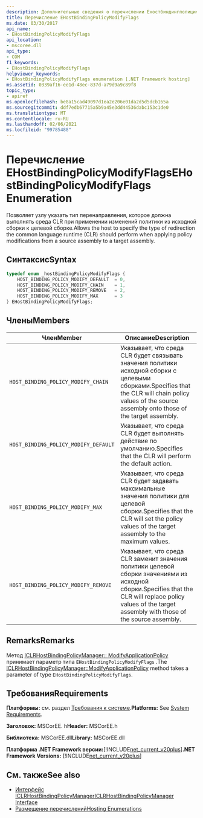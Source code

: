```yaml
---
description: Дополнительные сведения о перечислении Ехостбиндингполицимодифифлагс
title: Перечисление EHostBindingPolicyModifyFlags
ms.date: 03/30/2017
api_name:
- EHostBindingPolicyModifyFlags
api_location:
- mscoree.dll
api_type:
- COM
f1_keywords:
- EHostBindingPolicyModifyFlags
helpviewer_keywords:
- EHostBindingPolicyModifyFlags enumeration [.NET Framework hosting]
ms.assetid: 0339af16-ee1d-48ec-837d-a79d9a9c89f8
topic_type:
- apiref
ms.openlocfilehash: be8a15cad49097d1ea2e206e01da2d5d5dcb165a
ms.sourcegitcommit: ddf7edb67715a5b9a45e3dd44536dabc153c1de0
ms.translationtype: MT
ms.contentlocale: ru-RU
ms.lasthandoff: 02/06/2021
ms.locfileid: "99785488"
---
```

# <a name="ehostbindingpolicymodifyflags-enumeration"></a><span data-ttu-id="687ac-103">Перечисление EHostBindingPolicyModifyFlags</span><span class="sxs-lookup"><span data-stu-id="687ac-103">EHostBindingPolicyModifyFlags Enumeration</span></span>

<span data-ttu-id="687ac-104">Позволяет узлу указать тип перенаправления, которое должна выполнять среда CLR при применении изменений политики из исходной сборки к целевой сборке.</span><span class="sxs-lookup"><span data-stu-id="687ac-104">Allows the host to specify the type of redirection the common language runtime (CLR) should perform when applying policy modifications from a source assembly to a target assembly.</span></span>  
  
## <a name="syntax"></a><span data-ttu-id="687ac-105">Синтаксис</span><span class="sxs-lookup"><span data-stu-id="687ac-105">Syntax</span></span>  
  
```cpp  
typedef enum _hostBindingPolicyModifyFlags {  
    HOST_BINDING_POLICY_MODIFY_DEFAULT  = 0,  
    HOST_BINDING_POLICY_MODIFY_CHAIN    = 1,  
    HOST_BINDING_POLICY_MODIFY_REMOVE   = 2,  
    HOST_BINDING_POLICY_MODIFY_MAX      = 3  
} EHostBindingPolicyModifyFlags;  
```  
  
## <a name="members"></a><span data-ttu-id="687ac-106">Члены</span><span class="sxs-lookup"><span data-stu-id="687ac-106">Members</span></span>  
  
|<span data-ttu-id="687ac-107">Член</span><span class="sxs-lookup"><span data-stu-id="687ac-107">Member</span></span>|<span data-ttu-id="687ac-108">Описание</span><span class="sxs-lookup"><span data-stu-id="687ac-108">Description</span></span>|  
|------------|-----------------|  
|`HOST_BINDING_POLICY_MODIFY_CHAIN`|<span data-ttu-id="687ac-109">Указывает, что среда CLR будет связывать значения политики исходной сборки с целевыми сборками.</span><span class="sxs-lookup"><span data-stu-id="687ac-109">Specifies that the CLR will chain policy values of the source assembly onto those of the target assembly.</span></span>|  
|`HOST_BINDING_POLICY_MODIFY_DEFAULT`|<span data-ttu-id="687ac-110">Указывает, что среда CLR будет выполнять действие по умолчанию.</span><span class="sxs-lookup"><span data-stu-id="687ac-110">Specifies that the CLR will perform the default action.</span></span>|  
|`HOST_BINDING_POLICY_MODIFY_MAX`|<span data-ttu-id="687ac-111">Указывает, что среда CLR будет задавать максимальные значения политики для целевой сборки.</span><span class="sxs-lookup"><span data-stu-id="687ac-111">Specifies that the CLR will set the policy values of the target assembly to the maximum values.</span></span>|  
|`HOST_BINDING_POLICY_MODIFY_REMOVE`|<span data-ttu-id="687ac-112">Указывает, что среда CLR заменит значения политики целевой сборки значениями из исходной сборки.</span><span class="sxs-lookup"><span data-stu-id="687ac-112">Specifies that the CLR will replace policy values of the target assembly with those of the source assembly.</span></span>|  
  
## <a name="remarks"></a><span data-ttu-id="687ac-113">Remarks</span><span class="sxs-lookup"><span data-stu-id="687ac-113">Remarks</span></span>  

 <span data-ttu-id="687ac-114">Метод [ICLRHostBindingPolicyManager:: ModifyApplicationPolicy](iclrhostbindingpolicymanager-modifyapplicationpolicy-method.md) принимает параметр типа `EHostBindingPolicyModifyFlags` .</span><span class="sxs-lookup"><span data-stu-id="687ac-114">The [ICLRHostBindingPolicyManager::ModifyApplicationPolicy](iclrhostbindingpolicymanager-modifyapplicationpolicy-method.md) method takes a parameter of type `EHostBindingPolicyModifyFlags`.</span></span>  
  
## <a name="requirements"></a><span data-ttu-id="687ac-115">Требования</span><span class="sxs-lookup"><span data-stu-id="687ac-115">Requirements</span></span>  

 <span data-ttu-id="687ac-116">**Платформы:** см. раздел [Требования к системе](../../get-started/system-requirements.md).</span><span class="sxs-lookup"><span data-stu-id="687ac-116">**Platforms:** See [System Requirements](../../get-started/system-requirements.md).</span></span>  
  
 <span data-ttu-id="687ac-117">**Заголовок:** MSCorEE. h</span><span class="sxs-lookup"><span data-stu-id="687ac-117">**Header:** MSCorEE.h</span></span>  
  
 <span data-ttu-id="687ac-118">**Библиотека:** MSCorEE.dll</span><span class="sxs-lookup"><span data-stu-id="687ac-118">**Library:** MSCorEE.dll</span></span>  
  
 <span data-ttu-id="687ac-119">**Платформа .NET Framework версии:**[!INCLUDE[net_current_v20plus](../../../../includes/net-current-v20plus-md.md)]</span><span class="sxs-lookup"><span data-stu-id="687ac-119">**.NET Framework Versions:** [!INCLUDE[net_current_v20plus](../../../../includes/net-current-v20plus-md.md)]</span></span>  
  
## <a name="see-also"></a><span data-ttu-id="687ac-120">См. также</span><span class="sxs-lookup"><span data-stu-id="687ac-120">See also</span></span>

- [<span data-ttu-id="687ac-121">Интерфейс ICLRHostBindingPolicyManager</span><span class="sxs-lookup"><span data-stu-id="687ac-121">ICLRHostBindingPolicyManager Interface</span></span>](iclrhostbindingpolicymanager-interface.md)
- [<span data-ttu-id="687ac-122">Размещение перечислений</span><span class="sxs-lookup"><span data-stu-id="687ac-122">Hosting Enumerations</span></span>](hosting-enumerations.md)

